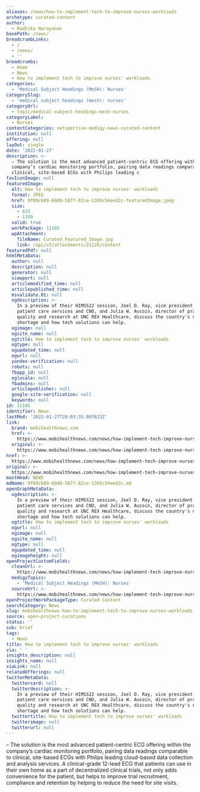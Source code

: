 ```yaml
---
aliases: /news/how-to-implement-tech-to-improve-nurses-workloads
archetype: curated-content
author:
  - Radhika Narayanan
basePath: /news/
breadcrumbLinks:
  - /
  - /news/
  - ''
breadcrumbs:
  - Home
  - News
  - How to implement tech to improve nurses' workloads
categories:
  - 'Medical Subject Headings (MeSH): Nurses'
categorySlug:
  - 'medical subject headings (mesh): nurses'
categoryUrl:
  - topic/medical-subject-headings-mesh-nurses
categoryLabel:
  - Nurses
contentCategories: netspective-medigy-news-curated-content
institution: null
offering: null
layOut: single
date: '2022-01-27'
description: >-
  – The solution is the most advanced patient-centric ECG offering within the
  company’s cardiac monitoring portfolio, pairing data readings comparable to
  clinical, site-based ECGs with Philips leading c
favIconImage: null
featuredImage:
  alt: How to implement tech to improve nurses' workloads
  format: JPEG
  href: 9f09c689-60d0-5877-82ce-1305c54eed2c-featuredImage.jpeg
  size:
    - 633
    - 1199
  valid: true
  workPackage: 11105
  wpAttachment:
    fileName: Curated_Featured_Image.jpg
    link: /api/v3/attachments/21126/content
featuredPdf: null
htmlMetaData:
  author: null
  description: null
  generator: null
  viewport: null
  articlemodified_time: null
  articlepublished_time: null
  msvalidate.01: null
  ogdescription: >-
    In a preview of their HIMSS22 session, Joel D. Ray, vice president of
    patient care services and CNO, and Julia W. Aucoin, director of practice,
    quality and research at UNC REX Healthcare, discuss the country's nursing
    shortage and how tech solutions can help.
  ogimage: null
  ogsite_name: null
  ogtitle: How to implement tech to improve nurses' workloads
  ogtype: null
  ogupdated_time: null
  ogurl: null
  yandex-verification: null
  robots: null
  fbapp_id: null
  oglocale: null
  fbadmins: null
  articlepublisher: null
  google-site-verification: null
  keywords: null
id: 11105
identifier: News
lastMod: '2022-01-27T20:03:35.097623Z'
link:
  brand: mobihealthnews.com
  href: >-
    https://www.mobihealthnews.com/news/how-implement-tech-improve-nurses-workloads
  original: >-
    https://www.mobihealthnews.com/news/how-implement-tech-improve-nurses-workloads
href: >-
  https://www.mobihealthnews.com/news/how-implement-tech-improve-nurses-workloads
original: >-
  https://www.mobihealthnews.com/news/how-implement-tech-improve-nurses-workloads
mastHead: NEWS
mdName: 9f09c689-60d0-5877-82ce-1305c54eed2c.md
openGraphMetaData:
  ogdescription: >-
    In a preview of their HIMSS22 session, Joel D. Ray, vice president of
    patient care services and CNO, and Julia W. Aucoin, director of practice,
    quality and research at UNC REX Healthcare, discuss the country's nursing
    shortage and how tech solutions can help.
  ogtitle: How to implement tech to improve nurses' workloads
  ogurl: null
  ogimage: null
  ogsite_name: null
  ogtype: null
  ogupdated_time: null
  ogimageheight: null
openProjectCustomFields:
  cleanUrl: >-
    https://www.mobihealthnews.com/news/how-implement-tech-improve-nurses-workloads
  medigyTopics:
    - 'Medical Subject Headings (MeSH): Nurses'
  sourceUrl: >-
    https://www.mobihealthnews.com/news/how-implement-tech-improve-nurses-workloads
openProjectWorkPackageType: Curated Content
searchCategory: News
slug: mobihealthnews-how-to-implement-tech-to-improve-nurses-workloads
source: open-project-curations
status: ''
sub: brief
tags:
  - News
title: How to implement tech to improve nurses' workloads
via: ' '
insights_description: null
insights_name: null
viaLink: null
relatedOfferings: null
twitterMetaData:
  twittercard: null
  twitterdescription: >-
    In a preview of their HIMSS22 session, Joel D. Ray, vice president of
    patient care services and CNO, and Julia W. Aucoin, director of practice,
    quality and research at UNC REX Healthcare, discuss the country's nursing
    shortage and how tech solutions can help.
  twittertitle: How to implement tech to improve nurses' workloads
  twitterimage: null
  twitterurl: null
---
```

<p>– The solution is the most advanced patient-centric ECG offering within the company’s cardiac monitoring portfolio, pairing data readings comparable to clinical, site-based ECGs with Philips leading cloud-based data collection and analysis services.
A clinical-grade 12-lead ECG that patients can use in their own home as a part of decentralized clinical trials, not only adds convenience for the patient, but helps to improve trial recruitment, compliance and retention by helping to reduce the need for site visits.</p>